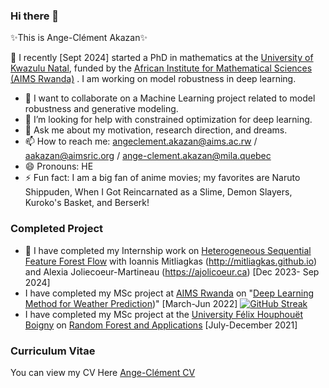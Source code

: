 ### Hi there 👋
✨This is Ange-Clément Akazan✨
<!-- **AngeClementAkazan/AngeClementAkazan** is a ✨ _special_ ✨ repository because its `README.md` (this file) appears on your GitHub profile. -->

<!-- Here are some ideas to get you started: -->
🌱 I recently [Sept 2024] started a PhD in mathematics at the [University of Kwazulu Natal](https://ukzn.ac.za), funded by the [African Institute for Mathematical Sciences (AIMS Rwanda)](https://aims.ac.rw) .  I am working on model robustness in deep learning.
- 👯 I want to collaborate on a Machine Learning project related to model robustness and generative modeling.
- 🤔 I’m looking for help with constrained optimization for deep learning.
- 💬 Ask me about my motivation, research direction, and dreams.
- 📫 How to reach me: angeclement.akazan@aims.ac.rw / aakazan@aimsric.org / ange-clement.akazan@mila.quebec
- 😄 Pronouns: HE
- ⚡ Fun fact: I am a big fan of anime movies; my favorites are Naruto Shippuden, When I Got Reincarnated as a Slime, Demon Slayers, Kuroko's Basket, and Berserk!
### Completed Project
- 🔭 I have completed my Internship work on [Heterogeneous Sequential Feature Forest Flow](https://arxiv.org/abs/2410.15516)  with  Ioannis Mitliagkas (http://mitliagkas.github.io) and Alexia Joliecoeur-Martineau (https://ajolicoeur.ca) [Dec 2023- Sep 2024]
- I have completed my MSc project at [AIMS Rwanda](https://aims.ac.rw) on "[Deep Learning Method for Weather Prediction](https://www.researchgate.net/publication/376809738_Deep_Learning_Methods_for_Weather_Prediction))" [March-Jun 2022]
[![GitHub Streak](https://streak-stats.demolab.com/?user=AngeClementAkazan)](https://git.io/streak-stats)
- I have completed my MSc project at the [University Félix Houphouët Boigny](https://w.univ-fhb.edu.ci) on [Random Forest and Applications](https://www.researchgate.net/publication/385662227_Forets_Aleatoires_et_Applications) [July-December 2021]
### Curriculum Vitae
You can view my CV Here [Ange-Clément CV](Ange_Clément_AKAZAN_CV.pdf)











